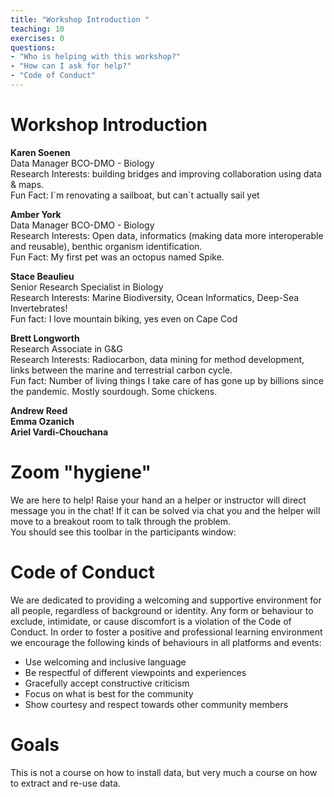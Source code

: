 ```yaml
---
title: "Workshop Introduction "
teaching: 10
exercises: 0
questions:
- "Who is helping with this workshop?"
- "How can I ask for help?"
- "Code of Conduct"
---
```

# Workshop Introduction

**Karen Soenen**  
Data Manager BCO-DMO - Biology  
Research Interests: building bridges and improving collaboration using data & maps.  
Fun Fact: I\`m renovating a sailboat, but can`t actually sail yet  

**Amber York**  
Data Manager  BCO-DMO - Biology  
Research Interests: Open data, informatics (making data more interoperable and reusable), benthic organism identification.  
Fun Fact: My first pet was an octopus named Spike.  

**Stace Beaulieu**  
Senior Research Specialist in Biology  
Research Interests: Marine Biodiversity, Ocean Informatics, Deep-Sea Invertebrates!  
Fun fact: I love mountain biking, yes even on Cape Cod  

**Brett Longworth**  
Research Associate in G&G  
Research Interests: Radiocarbon, data mining for method development, links between the marine and terrestrial carbon cycle.  
Fun fact: Number of living things I take care of has gone up by billions since the pandemic. Mostly sourdough. Some chickens.  

**Andrew Reed**  
**Emma Ozanich**   
**Ariel Vardi-Chouchana**  

# Zoom "hygiene"  
We are here to help! Raise your hand an a helper or instructor will direct message you in the chat! If it can be solved via chat you and the helper will move to a breakout room to talk through the problem.  
You should see this toolbar in the participants window:  

# Code of Conduct  
We are dedicated to providing a welcoming and supportive environment for all people, regardless of background or identity. Any form or behaviour to exclude, intimidate, or cause discomfort is a violation of the Code of Conduct. In order to foster a positive and professional learning environment we encourage the following kinds of behaviours in all platforms and events:
* Use welcoming and inclusive language
* Be respectful of different viewpoints and experiences
* Gracefully accept constructive criticism
* Focus on what is best for the community
* Show courtesy and respect towards other community members

# Goals

This is not a course on how to install data, but very much a course on how to extract and re-use data.
